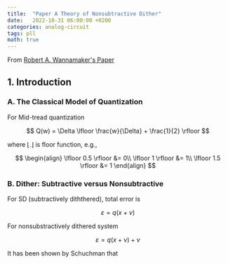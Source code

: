 ```yaml
---
title:  "Paper A Theory of Nonsubtractive Dither"
date:   2022-10-31 06:00:00 +0200
categories: analog-circuit
tags: pll
math: true
---
```


From [Robert A. Wannamaker's Paper](https://ieeexplore.ieee.org/abstract/document/823976)

## 1. Introduction

### A. The Classical Model of Quantization

For Mid-tread quantization

$$
Q(w) = \Delta \lfloor \frac{w}{\Delta} + \frac{1}{2} \rfloor
$$

where $\lfloor . \rfloor$ is floor function, e.g.,

$$
\begin{align}
\lfloor 0.5 \rfloor &= 0\\
\lfloor 1 \rfloor &= 1\\
\lfloor 1.5 \rfloor &= 1
\end{align}
$$

### B. Dither: Subtractive versus Nonsubtractive

For SD (subtractively diththered), total error is

$$
\varepsilon = q(x+\nu)
$$

For nonsubstractively dithered system

$$
\varepsilon = q(x+\nu) + \nu
$$

It has been shown by Schuchman that

